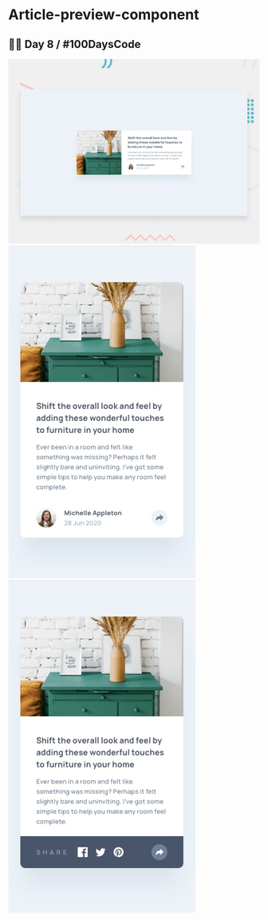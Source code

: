 # Article-preview-component
## 👨‍💻 Day 8 / #100DaysCode

<img src="https://github.com/SadeghRastgoo/Article-preview-component/blob/master/design/desktop-preview.jpg" alt="cover"/>
<img src="https://github.com/SadeghRastgoo/Article-preview-component/blob/master/design/mobile-design.jpg" alt="cover"/>
<img src="https://github.com/SadeghRastgoo/Article-preview-component/blob/master/design/mobile-active-state.jpg" alt="cover"/>
